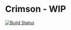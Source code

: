 # Crimson - WIP
[![Build Status](https://travis-ci.org/lloydjatkinson/crimson.svg?branch=master)](https://travis-ci.org/lloydjatkinson/crimson)
